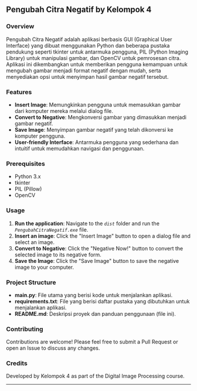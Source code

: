 ## Pengubah Citra Negatif by Kelompok 4

### Overview
Pengubah Citra Negatif adalah aplikasi berbasis GUI (Graphical User Interface) yang dibuat menggunakan Python dan beberapa pustaka pendukung seperti tkinter untuk antarmuka pengguna, PIL (Python Imaging Library) untuk manipulasi gambar, dan OpenCV untuk pemrosesan citra. Aplikasi ini dikembangkan untuk memberikan pengguna kemampuan untuk mengubah gambar menjadi format negatif dengan mudah, serta menyediakan opsi untuk menyimpan hasil gambar negatif tersebut.

### Features
- **Insert Image**: Memungkinkan pengguna untuk memasukkan gambar dari komputer mereka melalui dialog file.
- **Convert to Negative**: Mengkonversi gambar yang dimasukkan menjadi gambar negatif.
- **Save Image**: Menyimpan gambar negatif yang telah dikonversi ke komputer pengguna.
- **User-friendly Interface**: Antarmuka pengguna yang sederhana dan intuitif untuk memudahkan navigasi dan penggunaan.

### Prerequisites
- Python 3.x
- tkinter
- PIL (Pillow)
- OpenCV


### Usage
1. **Run the application**: Navigate to the *`dist`* folder and run the *`PengubahCitraNegatif.exe`* file.
2. **Insert an image**: Click the "Insert Image" button to open a dialog file and select an image.
3. **Convert to Negative**: Click the "Negative Now!" button to convert the selected image to its negative form.
4. **Save the Image**: Click the "Save Image" button to save the negative image to your computer.

### Project Structure
- **main.py**: File utama yang berisi kode untuk menjalankan aplikasi.
- **requirements.txt**: File yang berisi daftar pustaka yang dibutuhkan untuk menjalankan aplikasi.
- **README.md**: Deskripsi proyek dan panduan penggunaan (file ini).

### Contributing
Contributions are welcome! Please feel free to submit a Pull Request or open an Issue to discuss any changes.

### Credits
Developed by Kelompok 4 as part of the Digital Image Processing course.

---
